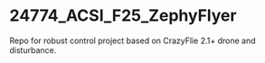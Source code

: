# 24774_ACSI_F25_ZephyFlyer
Repo for robust control project based on CrazyFlie 2.1+ drone and disturbance.

